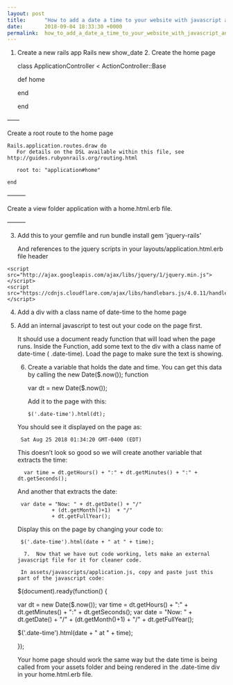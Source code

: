 ```yaml
---
layout: post
title:      "How to add a date a time to your website with javascript and jQuery "
date:       2018-09-04 18:33:30 +0000
permalink:  how_to_add_a_date_a_time_to_your_website_with_javascript_and_jquery
---
```



1. Create a new rails app
       Rails new show_date
   2. Create the home page 
     
    class ApplicationController < ActionController::Base

    def home 
    
     end 
  
    end

——

   Create a root route to the home page

    Rails.application.routes.draw do
       For details on the DSL available within this file, see http://guides.rubyonrails.org/routing.html

       root to: "application#home"

    end
   

———

  Create a view folder application with a home.html.erb file. 

———


  3. Add this to your gemfile and run bundle install
      gem 'jquery-rails'

      And references to the jquery scripts in your layouts/application.html.erb file header
      
    <script src="http://ajax.googleapis.com/ajax/libs/jquery/1/jquery.min.js"></script>
    <script src="https://cdnjs.cloudflare.com/ajax/libs/handlebars.js/4.0.11/handlebars.min.js"></script>


4. Add a div with a class name of date-time to the home page 
    

<div class="date-time">
</div>


5. Add an internal javascript to test out your code on the page first.

   It should use a document ready function that will load when the page runs. Inside the
Function, add some text to the div with a class name of date-time ( .date-time).
  Load the page to make sure the text is showing.

    <script type="text/javascript" charset="utf-8">
$(document).ready(function() {

  $('.date-time').html("date and time");

});
 </script>


6. Create a variable that holds the date and time. You can get this data by calling the new Date($.now()); function

     var dt = new Date($.now());
 
     Add it to the page with this:
 
       $('.date-time').html(dt);

  You should see it displayed on the page as:
  
     Sat Aug 25 2018 01:34:20 GMT-0400 (EDT)

  This doesn’t look so good so we will create another variable that extracts the time:
    
      var time = dt.getHours() + ":" + dt.getMinutes() + ":" + dt.getSeconds();

  And another that extracts the date:

     var date = "Now: " + dt.getDate() + "/"
               + (dt.getMonth()+1)  + "/"
               + dt.getFullYear();
  
  Display this on the page by changing your code to:

     $('.date-time').html(date + " at " + time);

      7.  Now that we have out code working, lets make an external javascript file for it for cleaner code.

     In assets/javascripts/application.js, copy and paste just this part of the javascript code:
     
$(document).ready(function() {

  var dt = new Date($.now());
  var time = dt.getHours() + ":" + dt.getMinutes() + ":" + dt.getSeconds();
  var date = "Now: " + dt.getDate() + "/"
               + (dt.getMonth()+1)  + "/"
               + dt.getFullYear();

  $('.date-time').html(date + " at " + time);

});


Your home page should work the same way but the date time is being called from your assets folder and being rendered in the .date-time div in your home.html.erb file.

